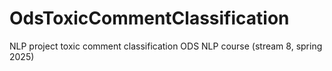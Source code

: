 # OdsToxicCommentClassification
NLP project toxic comment classification ODS NLP course (stream 8, spring 2025) 

